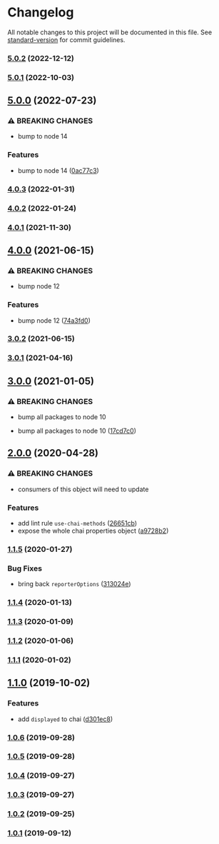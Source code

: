 # Changelog

All notable changes to this project will be documented in this file. See [standard-version](https://github.com/conventional-changelog/standard-version) for commit guidelines.

### [5.0.2](https://github.com/CrowdStrike/faltest/compare/@faltest/chai@5.0.1...@faltest/chai@5.0.2) (2022-12-12)

### [5.0.1](https://github.com/CrowdStrike/faltest/compare/@faltest/chai@5.0.0...@faltest/chai@5.0.1) (2022-10-03)

## [5.0.0](https://github.com/CrowdStrike/faltest/compare/@faltest/chai@4.0.3...@faltest/chai@5.0.0) (2022-07-23)


### ⚠ BREAKING CHANGES

* bump to node 14

### Features

* bump to node 14 ([0ac77c3](https://github.com/CrowdStrike/faltest/commit/0ac77c3b980a3c6835b77c9557e511ba13fc1b59))

### [4.0.3](https://github.com/CrowdStrike/faltest/compare/@faltest/chai@4.0.2...@faltest/chai@4.0.3) (2022-01-31)

### [4.0.2](https://github.com/CrowdStrike/faltest/compare/@faltest/chai@4.0.1...@faltest/chai@4.0.2) (2022-01-24)

### [4.0.1](https://github.com/CrowdStrike/faltest/compare/@faltest/chai@4.0.0...@faltest/chai@4.0.1) (2021-11-30)

## [4.0.0](https://github.com/CrowdStrike/faltest/compare/@faltest/chai@3.0.2...@faltest/chai@4.0.0) (2021-06-15)


### ⚠ BREAKING CHANGES

* bump node 12

### Features

* bump node 12 ([74a3fd0](https://github.com/CrowdStrike/faltest/commit/74a3fd06f787685cf543d5725f0b45ae4215fcf5))

### [3.0.2](https://github.com/CrowdStrike/faltest/compare/@faltest/chai@3.0.1...@faltest/chai@3.0.2) (2021-06-15)

### [3.0.1](https://github.com/CrowdStrike/faltest/compare/@faltest/chai@3.0.0...@faltest/chai@3.0.1) (2021-04-16)

## [3.0.0](https://github.com/CrowdStrike/faltest/compare/@faltest/chai@2.0.0...@faltest/chai@3.0.0) (2021-01-05)


### ⚠ BREAKING CHANGES

* bump all packages to node 10

* bump all packages to node 10 ([17cd7c0](https://github.com/CrowdStrike/faltest/commit/17cd7c0173a4c57e15b1b187b73411c4e466b9b0))

## [2.0.0](https://github.com/CrowdStrike/faltest/compare/@faltest/chai@1.1.5...@faltest/chai@2.0.0) (2020-04-28)


### ⚠ BREAKING CHANGES

* consumers of this object will need to update

### Features

* add lint rule `use-chai-methods` ([26651cb](https://github.com/CrowdStrike/faltest/commit/26651cbd74d64e2d6bcb0a58d12f315a99757f18))
* expose the whole chai properties object ([a9728b2](https://github.com/CrowdStrike/faltest/commit/a9728b2c6df8ac60199cec4b2f5157bc279b1f53))

### [1.1.5](https://github.com/CrowdStrike/faltest/compare/@faltest/chai@1.1.4...@faltest/chai@1.1.5) (2020-01-27)


### Bug Fixes

* bring back `reporterOptions` ([313024e](https://github.com/CrowdStrike/faltest/commit/313024e9057620f353e68666d05cb1a6890dea5c))

### [1.1.4](https://github.com/CrowdStrike/faltest/compare/@faltest/chai@1.1.3...@faltest/chai@1.1.4) (2020-01-13)

### [1.1.3](https://github.com/CrowdStrike/faltest/compare/@faltest/chai@1.1.2...@faltest/chai@1.1.3) (2020-01-09)

### [1.1.2](https://github.com/CrowdStrike/faltest/compare/@faltest/chai@1.1.1...@faltest/chai@1.1.2) (2020-01-06)

### [1.1.1](https://github.com/CrowdStrike/faltest/compare/@faltest/chai@1.1.0...@faltest/chai@1.1.1) (2020-01-02)

## [1.1.0](https://github.com/CrowdStrike/faltest/compare/@faltest/chai@1.0.6...1.1.0) (2019-10-02)


### Features

* add `displayed` to chai ([d301ec8](https://github.com/CrowdStrike/faltest/commit/d301ec8))

### [1.0.6](https://github.com/CrowdStrike/faltest/compare/@faltest/chai@1.0.5...1.0.6) (2019-09-28)

### [1.0.5](https://github.com/CrowdStrike/faltest/compare/@faltest/chai@1.0.4...1.0.5) (2019-09-28)

### [1.0.4](https://github.com/CrowdStrike/faltest/compare/@faltest/chai@1.0.3...1.0.4) (2019-09-27)

### [1.0.3](https://github.com/CrowdStrike/faltest/compare/@faltest/chai@1.0.2...1.0.3) (2019-09-27)

### [1.0.2](https://github.com/CrowdStrike/faltest/compare/@faltest/chai@1.0.1...1.0.2) (2019-09-25)

### [1.0.1](https://github.com/CrowdStrike/faltest/compare/@faltest/chai@1.0.0...1.0.1) (2019-09-12)
